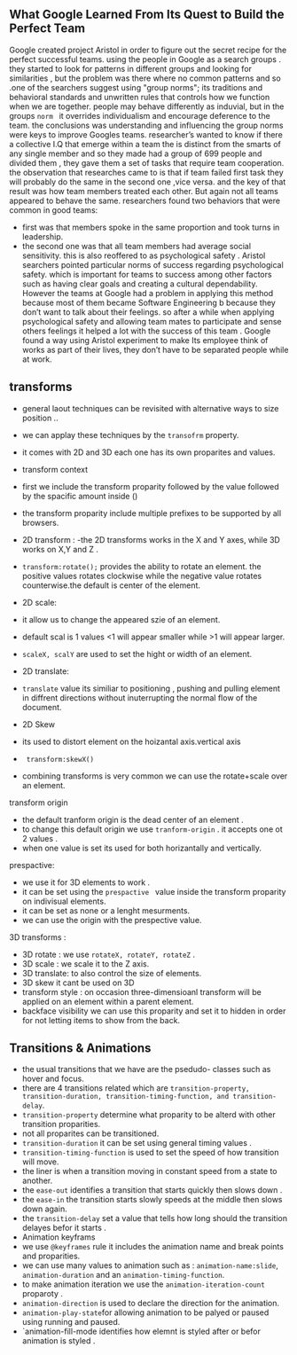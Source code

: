
## What Google Learned From Its Quest to Build the Perfect Team
Google created project  Aristol in order to figure out the secret recipe for the  perfect successful teams.
using the people in Google as a search groups . they started to look for patterns in different groups
and looking for similarities , but the problem was there where no common patterns and so .one of the searchers suggest 
using "group norms"; its traditions and behavioral standards and unwritten rules that controls how we function when we are together.
people may behave differently as induvial, but in the groups `norm ` it overrides individualism and encourage deference to the team.
the conclusions was understanding and influencing the group norms were keys to improve Googles teams.
researcher’s wanted to know if there a collective I.Q that emerge within a team the is distinct from the smarts of any single member and so
they made had a group of 699 people and divided them , they gave them a set of tasks that require team cooperation.
the observation that researches came to is that if team failed first task they will probably do the same in the second one ,vice versa.
and the key of that result was how team members treated each other. But again not all teams appeared to behave the same.
researchers found two behaviors that were common in good teams:
- first was that members spoke in the same proportion and took turns in leadership.
- the second one was that all team members had average social sensitivity.
this is also reoffered to as psychological safety .
Aristol searchers pointed particular norms of success regarding psychological safety.
which is important for teams to success among other factors such as having clear goals and creating a cultural dependability.
However the teams at Google had a problem in applying this method because most of them became Software Engineering b because they don’t want to talk about their feelings.
so after a while when applying psychological safety and allowing team mates to participate and sense others feelings it helped a lot with the success of this team .
Google found a way using Aristol experiment to make Its employee think of works as part of their lives, they don’t have to be separated people while at work.

## transforms
- general laout techniques can be revisited with alternative ways to size position ..
- we can applay these techniques by the `transofrm` property.
- it comes with 2D and 3D each one has its own proparites and values.
 
- transform context 
- first we include the transform proparity followed by the value followed by the spacific amount inside ()
- the transform proparity include multiple prefixes to be supported by all browsers.

- 2D transform :
-the 2D transforms works in the X and Y axes, while 3D works on X,Y and Z .
- `transform:rotate();` provides the ability to rotate an element. the positive values rotates clockwise while the negative value 
  rotates counterwise.the default is center of the element.

- 2D scale:
- it allow us to change the appeared szie of an element.
- default scal is 1 values <1 will appear smaller while >1 will appear larger.
- `scaleX, scalY` are used to set the hight or width of an element.

- 2D translate:
- `translate` value its similiar to positioning , pushing and pulling element in diffrent directions without inuterrupting the normal flow of the document.

- 2D Skew
- its used to distort element on the hoizantal axis.vertical axis 
- ` transform:skewX()`
- combining transforms  is very common we can use the rotate+scale over an element.

transform origin 
- the default tranform origin is the dead center of an element .
- to change this default origin we use `tranform-origin` . it accepts one ot 2 values .
- when one value is set its used for both horizantally and vertically.

prespactive:
- we use it for 3D elements to work .
- it can be set using the `prespactive ` value inside the transform proparity on indivisual elements.
- it can be set as none or a lenght mesurments.
- we can use the origin with the prespective value.

3D transforms :
- 3D rotate : we use `rotateX, rotateY, rotateZ` .
- 3D scale : we scale it to the Z axis.
- 3D translate: to also control the size of elements.
- 3D skew it cant be used on 3D
- transform style : on occasion three-dimensioanl transform will be applied on an element within a parent element.
- backface visibility  we can use this proparity and set it to hidden in order for not letting items to show from the back.


## Transitions & Animations
- the usual transitions that we have are the psedudo- classes such as hover and focus.
- there are 4 transitions related which are `transition-property, transition-duration, transition-timing-function, and transition-delay`.
- `transition-property` determine what proparity to be alterd with other transition proparities.
- not all proparites can be transitioned.
- `transition-duration` it can be set using general timing values .
- `transition-timing-function` is used to set the speed of how transition will move.
- the liner is when a transition moving in constant speed from a state to another.
- the `ease-out` identifies a transition that starts quickly then slows down .
- the `ease-in` the transition starts slowly speeds at the middle then slows down again.
- the `transition-delay` set a value that tells  how long should the transition delayes befor it starts .
- Animation keyframs 
- we use `@keyframes` rule it includes the animation name and break points and proparities.
- we can use many values to animation such as : `animation-name:slide`, `animation-duration` and an `animation-timing-function`.
- to make animation iteration we use the `animation-iteration-count` proparoty .
- `animation-direction` is used to declare the direction for the animation.
- `animation-play-state`for allowing animation to be palyed or paused using running and paused.
- `animation-fill-mode identifies how elemnt is styled after or befor animation is styled .
 

